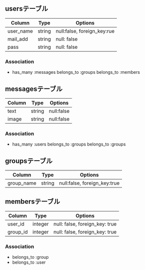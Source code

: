 ## usersテーブル

|Column|Type|Options|
|------|----|-------|
|user_name|string|null:false, foreign_key:rue|
|mail_add|string|null: false|
|pass|string|null: false|

### Association
- has_many :messages
  belongs_to :groups
  belongs_to :members

## messagesテーブル

|Column|Type|Options|
|------|----|-------|
|text|string|null:false|
|image|string|null:false|
### Association
- has_many :users
  belongs_to :groups
  belongs_to :groups

## groupsテーブル

|Column|Type|Options|
|------|----|-------|
|group_name|string|null:false, foreign_key:true|


## membersテーブル

|Column|Type|Options|
|------|----|-------|
|user_id|integer|null: false, foreign_key: true|
|group_id|integer|null: false, foreign_key: true|

### Association
- belongs_to :group
- belongs_to :user
